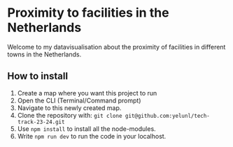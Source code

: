 # Proximity to facilities in the Netherlands
Welcome to my datavisualisation about the proximity of facilities in different towns in the Netherlands. 

## How to install
1. Create a map where you want this project to run
2. Open the CLI (Terminal/Command prompt)
3. Navigate to this newly created map.
4. Clone the repository with: 
`git clone git@github.com:yelunl/tech-track-23-24.git`
5. Use `npm install` to install all the node-modules.
6. Write `npm run dev` to run the code in your localhost.